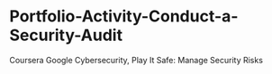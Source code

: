 # Portfolio-Activity-Conduct-a-Security-Audit
Coursera Google Cybersecurity, Play It Safe: Manage Security Risks
